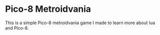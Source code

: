 # Pico-8 Metroidvania

This is a simple Pico-8 metroidvania game I made to learn more about lua and Pico-8.